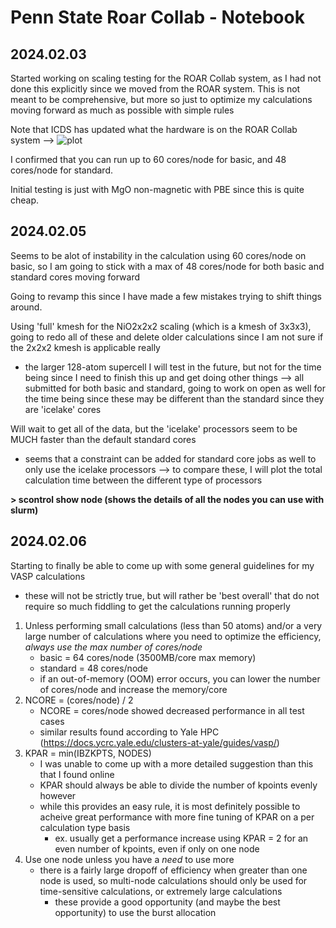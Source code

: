 # Penn State Roar Collab - Notebook

## 2024.02.03
Started working on scaling testing for the ROAR Collab system, as I had not done this explicitly since we moved from the ROAR system. This is not meant to be comprehensive, but more so just to optimize my calculations moving forward as much as possible with simple rules

Note that ICDS has updated what the hardware is on the ROAR Collab system -->
![plot](./figures/hardware_roar_collab.png)

I confirmed that you can run up to 60 cores/node for basic, and 48 cores/node for standard.

Initial testing is just with MgO non-magnetic with PBE since this is quite cheap.

## 2024.02.05
Seems to be alot of instability in the calculation using 60 cores/node on basic, so I am going to stick with a max of 48 cores/node for both basic and standard cores moving forward

Going to revamp this since I have made a few mistakes trying to shift things around. 

Using 'full' kmesh for the NiO2x2x2 scaling (which is a kmesh of 3x3x3), going to redo all of these and delete older calculations since I am not sure if the 2x2x2 kmesh is applicable really
- the larger 128-atom supercell I will test in the future, but not for the time being since I need to finish this up and get doing other things
--> all submitted for both basic and standard, going to work on open as well for the time being since these may be different than the standard since they are 'icelake' cores

Will wait to get all of the data, but the 'icelake' processors seem to be MUCH faster than the default standard cores
- seems that a constraint can be added for standard core jobs as well to only use the icelake processors
--> to compare these, I will plot the total calculation time between the different type of processors

**> scontrol show node (shows the details of all the nodes you can use with slurm)**

## 2024.02.06
Starting to finally be able to come up with some general guidelines for my VASP calculations
- these will not be strictly true, but will rather be 'best overall' that do not require so much fiddling to get the calculations running properly

1. Unless performing small calculations (less than 50 atoms) and/or a very large number of calculations where you need to optimize the efficiency, *always use the max number of cores/node*
    - basic = 64 cores/node (3500MB/core max memory)
    - standard = 48 cores/node
    - if an out-of-memory (OOM) error occurs, you can lower the number of cores/node and increase the memory/core
2. NCORE = (cores/node) / 2
    - NCORE = cores/node showed decreased performance in all test cases
    - similar results found according to Yale HPC (https://docs.ycrc.yale.edu/clusters-at-yale/guides/vasp/)
3. KPAR = min(IBZKPTS, NODES)
    - I was unable to come up with a more detailed suggestion than this that I found online
    - KPAR should always be able to divide the number of kpoints evenly however
    - while this provides an easy rule, it is most definitely possible to acheive great performance with more fine tuning of KPAR on a per calculation type basis
        - ex. usually get a performance increase using KPAR = 2 for an even number of kpoints, even if only on one node
4. Use one node unless you have a *need* to use more
    - there is a fairly large dropoff of efficiency when greater than one node is used, so multi-node calculations should only be used for time-sensitive calculations, or extremely large calculations
        - these provide a good opportunity (and maybe the best opportunity) to use the burst allocation
